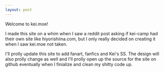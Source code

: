 ```yaml
---
layout: post
---
```

Welcome to kei.moe!

I made this site on a whim when I saw a reddit post asking if kei-camp had their own site like hiyorishiina.com, but I only really decided on creating it when I saw kei.moe not taken.

I'll prolly update this site to add fanart, fanfics and Kei's SS. The design will also prolly change as well and I'll prolly open up the source for the site on github eventually when I finialize and clean my shitty code up.